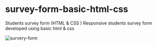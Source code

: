 # survey-form-basic-html-css
Students survey form (HTML & CSS )
Responsive students survey form developed using basic html &amp; css

![survery-form](https://github.com/fugi98/survey-form-basic-html-css/assets/16610336/b9981f8a-f3a0-4e50-b567-b12ac825da93)
